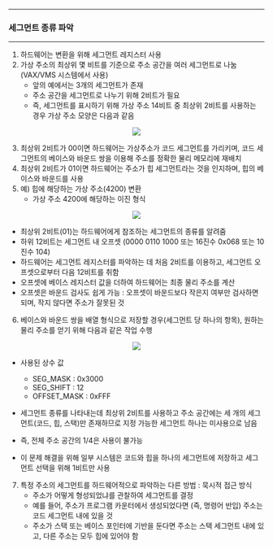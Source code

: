 -----
### 세그먼트 종류 파악
-----
1. 하드웨어는 변환을 위해 세그먼트 레지스터 사용
2. 가상 주소의 최상위 몇 비트를 기준으로 주소 공간을 여러 세그먼트로 나눔 (VAX/VMS 시스템에서 사용)
   - 앞의 예에서는 3개의 세그먼트가 존재
   - 주소 공간을 세그먼트로 나누기 위해 2비트가 필요
   - 즉, 세그먼트를 표시하기 위해 가상 주소 14비트 중 최상위 2비트를 사용하는 경우 가상 주소 모양은 다음과 같음
<div align="center">
<img src="https://github.com/user-attachments/assets/f6a0d0c8-7ee1-47fc-92a9-fef1bd1b4b6a">
</div>

3. 최상위 2비트가 00이면 하드웨어는 가상주소가 코드 세그먼트를 가리키며, 코드 세그먼트의 베이스와 바운드 쌍을 이용해 주소를 정확한 물리 메모리에 재배치
4. 최상위 2비트가 01이면 하드웨어는 주소가 힙 세그먼트라는 것을 인지하며, 힙의 베이스와 바운드를 사용
5. 예) 힙에 해당하는 가상 주소(4200) 변환
   - 가상 주소 4200에 해당하는 이진 형식
<div align="center">
<img src="https://github.com/user-attachments/assets/2fe9d956-b21b-400e-93f4-4b1510c68b34">
</div>

   - 최상위 2비트(01)는 하드웨어에게 참조하는 세그먼트의 종류를 알려줌
   - 하위 12비트는 세그먼트 내 오프셋 (0000 0110 1000 또는 16진수 0x068 또는 10진수 104)
   - 하드웨어는 세그먼트 레지스터를 파악하는 데 처음 2비트를 이용하고, 세그먼트 오프셋으로부터 다음 12비트를 취함
   - 오프셋에 베이스 레지스터 값을 더하여 하드웨어는 최종 물리 주소를 계산
   - 오프셋은 바운드 검사도 쉽게 가능 : 오프셋이 바운드보다 작은지 여부만 검사하면 되며, 작지 않다면 주소가 잘못된 것
  
6. 베이스와 바운드 쌍을 배열 형식으로 저장할 경우(세그먼트 당 하나의 항목), 원하는 물리 주소를 얻기 위해 다음과 같은 작업 수행
<div align="center">
<img src="https://github.com/user-attachments/assets/f0c45025-4d0d-4df5-a1a2-69aea92bae49">
</div>

   - 사용된 상수 값
     + SEG_MASK : 0x3000
     + SEG_SHIFT : 12
     + OFFSET_MASK : 0xFFF

   - 세그먼트 종류를 나타내는데 최상위 2비트를 사용하고 주소 공간에는 세 개의 세그먼트(코드, 힙, 스택)만 존재하므로 지정 가능한 세그먼트 하나는 미사용으로 남음
   - 즉, 전체 주소 공간의 1/4은 사용이 불가능
   - 이 문제 해결을 위해 일부 시스템은 코드와 힙을 하나의 세그먼트에 저장하고 세그먼트 선택을 위해 1비트만 사용

7. 특정 주소의 세그먼트를 하드웨어적으로 파악하는 다른 방법 : 묵시적 접근 방식
   - 주소가 어떻게 형성되었냐를 관찰하여 세그먼트를 결정
   - 예를 들어, 주소가 프로그램 카운터에서 생성되었다면 (즉, 명령어 반입) 주소는 코드 세그먼트 내에 있을 것
   - 주소가 스택 또는 베이스 포인터에 기반을 둔다면 주소는 스택 세그먼트 내에 있고, 다른 주소는 모두 힙에 있어야 함

